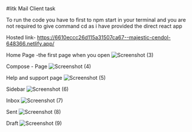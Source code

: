 #Iitk Mail Client task

To run the code you have to first to npm start in your terminal and you are not required to give command cd as i have provided the direct react app

Hosted link- https://6610eccc26d115a31507ca67--majestic-cendol-648366.netlify.app/


Home Page -the first page when you open 
![Screenshot (3)](https://github.com/mantraj23/myapp/assets/154123657/a244eb2a-84d6-461a-8429-128c67072b65)

Compose - Page
![Screenshot (4)](https://github.com/mantraj23/myapp/assets/154123657/7fd327d4-664f-414e-afcd-6fd4ad39fff7)

Help and support page
![Screenshot (5)](https://github.com/mantraj23/myapp/assets/154123657/159e8122-a566-4c82-b231-fc2cd36252f9)

Sidebar
![Screenshot (6)](https://github.com/mantraj23/myapp/assets/154123657/5faa8790-55d4-4df8-8542-0f80465275a0)

Inbox
![Screenshot (7)](https://github.com/mantraj23/myapp/assets/154123657/ddb5989b-e61a-4b80-a133-d8c4d2b64642)

Sent
![Screenshot (8)](https://github.com/mantraj23/myapp/assets/154123657/c08ef2cb-dfd4-4546-81ec-bfdf108ba04f)

Draft
![Screenshot (9)](https://github.com/mantraj23/myapp/assets/154123657/1fdb4fe6-ad18-4a27-a4e4-20c9da790d16)

